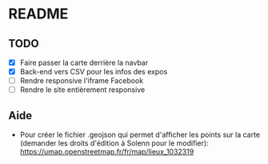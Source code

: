 # README

## TODO

- [X] Faire passer la carte derrière la navbar
- [X] Back-end vers CSV pour les infos des expos
- [ ] Rendre responsive l'iframe Facebook
- [ ] Rendre le site entièrement responsive

## Aide
- Pour créer le fichier .geojson qui permet d'afficher les points sur la carte (demander les droits d'édition à Solenn pour le modifier): 
https://umap.openstreetmap.fr/fr/map/lieux_1032319